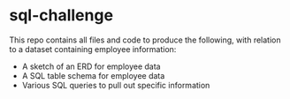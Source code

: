 # sql-challenge
This repo contains all files and code to produce the following, with relation to a dataset containing employee information:
* A sketch of an ERD for employee data
* A SQL table schema for employee data
* Various SQL queries to pull out specific information


